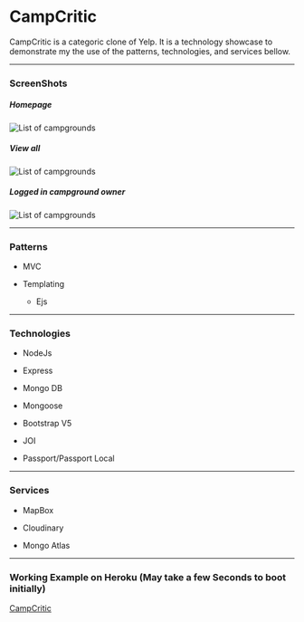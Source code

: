 # CampCritic

CampCritic is a categoric clone of Yelp. It is a technology showcase to demonstrate
my the use of the patterns, technologies, and services bellow.

---

### ScreenShots
##### Homepage
![List of campgrounds](https://res.cloudinary.com/dwaenqgi7/image/upload/c_scale,w_943/v1614568022/CampCritic/Screenshots/HomePage_tth7m3.jpg)
##### View all
![List of campgrounds](https://res.cloudinary.com/dwaenqgi7/image/upload/c_scale,w_943/v1614568022/CampCritic/Screenshots/ViewAll_naf9m0.jpg)
##### Logged in campground owner 
![List of campgrounds](https://res.cloudinary.com/dwaenqgi7/image/upload/c_scale,w_943/v1614568021/CampCritic/Screenshots/LoggedInCampgroundOwner_fqluug.jpg)

---

### Patterns
* MVC

* Templating 
    * Ejs
---

### Technologies

* NodeJs

* Express

* Mongo DB

* Mongoose

* Bootstrap V5

* JOI

* Passport/Passport Local
---

### Services

* MapBox 

* Cloudinary

* Mongo Atlas
---

### Working Example on Heroku (May take a few Seconds to boot initially)

[CampCritic](https://frozen-plains-12452.herokuapp.com/home)
